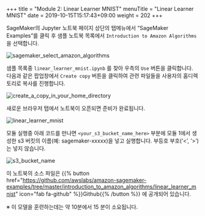 +++
title = "Module 2: Linear Learner MNIST"
menuTitle = "Linear Learner MNIST"
date = 2019-10-15T15:17:43+09:00
weight = 202
+++

SageMaker의 Jupyter 노트북 페이지 상단의 탭메뉴에서 “SageMaker Examples”를 클릭 후 샘플 노트북 목록에서 `Introduction to Amazon Algorithms` 을 선택합니다.

![sagemaker_select_amazon_algorithms](/images/sagemaker/module_2/sagemaker_select_amazon_algorithms.png?classes=border)

샘플 목록중 `linear_learner_mnist.ipynb` 를 찾아 우측의 `Use`  버튼을 클릭합니다. 다음과 같은 팝업창에서 `Create copy` 버튼을 클릭하여 관련 파일들을 사용자의 홈디렉토리로 복사를 진행합니다.

![create_a_copy_in_your_home_directory](/images/sagemaker/module_2/create_a_copy_in_your_home_directory.png?classes=border)

새로운 브라우저 탭에서 노트북이 오픈되면 준비가 완료됩니다.

![linear_learner_mnist](/images/sagemaker/module_2/linear_learner_mnist.png?classes=border)

모듈 실행중 아래 코드를 만나면 `<your_s3_bucket_name_here>` 부분에 모듈 1에서 생성한 s3 버킷의 이름(예: sagemaker-xxxxx)을 넣고 실행합니다. 부등호 부호(‘<’, ’>’)는 넣지 않습니다.

![s3_bucket_name](/images/sagemaker/module_2/s3_bucket_name.png?classes=border)

이 노트북의 소스 파일은 {{% button href="https://github.com/awslabs/amazon-sagemaker-examples/tree/master/introduction_to_amazon_algorithms/linear_learner_mnist" icon="fab fa-github" %}}Github{{% /button %}} 에 공개되어 있습니다.

※ 이 모델을 훈련하는데는 약 10분에서 15 분이 소요됩니다. 